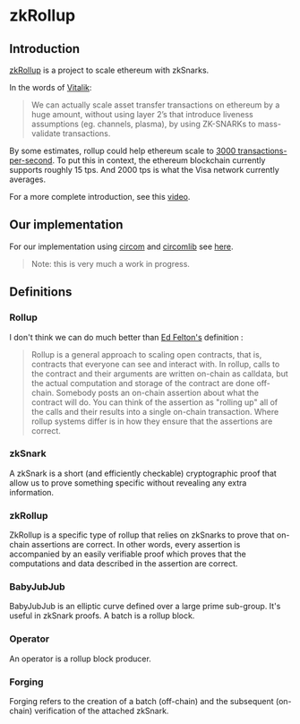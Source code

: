 # zkRollup

## Introduction
[zkRollup](https://github.com/barryWhiteHat/roll_up) is a project to scale ethereum with zkSnarks.

In the words of [Vitalik](https://github.com/barryWhiteHat/roll_up):

>We can actually scale asset transfer transactions on ethereum by a huge amount, without using layer 2’s that introduce liveness assumptions (eg. channels, plasma), by using ZK-SNARKs to mass-validate transactions. 

By some estimates, rollup could help ethereum scale to [3000 transactions-per-second](https://blog.iden3.io/istanbul-zkrollup-ethereum-throughput-limits-analysis.html). To put this in context, the ethereum blockchain currently supports roughly 15 tps. And 2000 tps is what the Visa network currently averages.

For a more complete introduction, see this [video](https://www.youtube.com/watch?v=TtsDNneTDDY).

## Our implementation

For our implementation using [circom](https://github.com/iden3/circom) and [circomlib](https://github.com/iden3/circomlib) see [here](https://github.com/iden3/rollup).

>Note: this is very much a work in progress.

## Definitions

### Rollup
I don't think we can do much better than [Ed Felton's](https://medium.com/offchainlabs/whats-up-with-rollup-db8cd93b314e) definition :

>Rollup is a general approach to scaling open contracts, that is, contracts that everyone can see and interact with. In rollup, calls to the contract and their arguments are written on-chain as calldata, but the actual computation and storage of the contract are done off-chain. Somebody posts an on-chain assertion about what the contract will do. You can think of the assertion as "rolling up" all of the calls and their results into a single on-chain transaction. Where rollup systems differ is in how they ensure that the assertions are correct.

### zkSnark
A zkSnark is a short (and efficiently checkable) cryptographic proof that allow us to prove something specific without revealing any extra information.

### zkRollup
ZkRollup is a specific type of rollup that relies on zkSnarks to prove that on-chain assertions are correct. In other words, every assertion is accompanied by an easily verifiable proof which proves that the computations and data described in the assertion are correct.

### BabyJubJub
BabyJubJub is an elliptic curve defined over a large prime sub-group. It's useful in zkSnark proofs.
A batch is a rollup block.

### Operator
An operator is a rollup block producer.

### Forging
Forging refers to the creation of a batch (off-chain) and the subsequent (on-chain) verification of the attached zkSnark.
